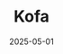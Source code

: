 ---  
layout: startup_page  
title: "Kofa"  
id: "kofa.co"  
permalink: "/kofakofa.co05012025/"  
website: "https://kofa.co/"  
funding_round: "Pre-Series A"  
funding_amount: "$8.1M"  
investors: "E3 Capital, Injaro Investment Advisors, Shell Foundation, Richard Thwaites"  
about: "Kofa is a Ghanaian startup building an AI-powered battery-swapping network to provide reliable, clean energy solutions for motorcycles, households, and small businesses in urban Africa. Its swappable battery network leverages IoT technology to track battery usage, predict demand, and optimize energy distribution, offering a faster, cheaper, and more reliable alternative to traditional fuel sources."  
markets: "Clean Energy, Battery Technology, AI, IoT, Renewable Energy Semiconductor Manufacturing, Electric Vehicles"  
hq: "Accra, Ghana"  
founded_year: "2021"  
linkedin: "https://www.linkedin.com/company/wearekofa"  
twitter: "https://twitter.com/WeAreKofa"  
instagram: ""  
facebook: "https://www.facebook.com/wearekofa"  
crunchbase: "https://www.crunchbase.com/organization/kofa-technologies"  
pitchbook: "https://pitchbook.com/profiles/company/528111-28"  

date_display: "01-May-2025"  
date: "2025-05-01"

# SEO Optimization  
meta_title: "Kofa - Pre-Series A Funding ($8.1M)"  
meta_description: "Kofa, Kofa is a Ghanaian startup building an AI-powered battery-swapping network to provide reliable, clean energy solutions for motorcycles, households, an..."  
meta_keywords: "Kofa, Clean Energy, Battery Technology, AI, IoT, Renewable Energy Semiconductor Manufacturing, Electric Vehicles, Pre-Series A funding"  
canonical_url: "https://startup.projectstartups.com/kofakofa.co05012025/"  
---